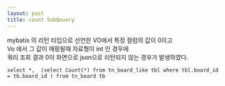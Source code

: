 ```yaml
---
layout: post
title: count SubQeuery
---
```

mybatis 의 리턴 타입으로 선언한 VO에서 특정 컬럼의 값이 0이고  
Vo 에서 그 값이 매핑될때 자료형이 int 인 경우에   
쿼리 조회 결과 0이 화면으로 json으로 리턴되지 않는 경우가 발생하였다.

```
select *,  (select Count(*) from tn_board_like tbl where tbl.board_id = tb.board_id ) from tn_board tb
